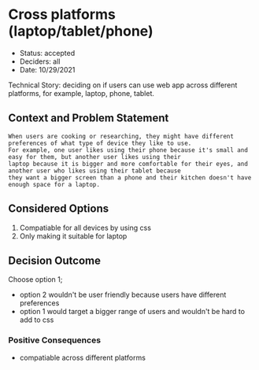 # Cross platforms (laptop/tablet/phone)

- Status: accepted
- Deciders: all
- Date: 10/29/2021

Technical Story: deciding on if users can use web app across different platforms, for example, laptop, phone, tablet.

## Context and Problem Statement

    When users are cooking or researching, they might have different preferences of what type of device they like to use.
    For example, one user likes using their phone because it's small and easy for them, but another user likes using their
    laptop because it is bigger and more comfortable for their eyes, and another user who likes using their tablet because
    they want a bigger screen than a phone and their kitchen doesn't have enough space for a laptop.

## Considered Options

1. Compatiable for all devices by using css
2. Only making it suitable for laptop

## Decision Outcome

Choose option 1;

- option 2 wouldn't be user friendly because users have different preferences
- option 1 would target a bigger range of users and wouldn't be hard to add to css

### Positive Consequences <!-- optional -->

- compatiable across different platforms
